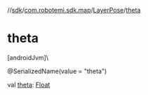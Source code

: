 //[sdk](../../../index.md)/[com.robotemi.sdk.map](../index.md)/[LayerPose](index.md)/[theta](theta.md)

# theta

[androidJvm]\

@SerializedName(value = &quot;theta&quot;)

val [theta](theta.md): [Float](https://kotlinlang.org/api/latest/jvm/stdlib/kotlin/-float/index.html)
